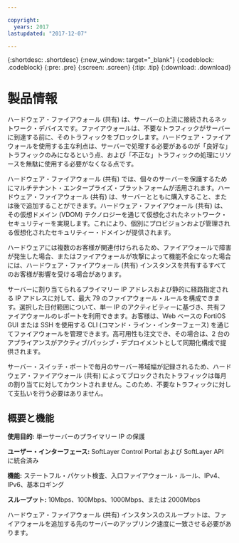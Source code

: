 ```yaml
---

copyright:
  years: 2017
lastupdated: "2017-12-07"

---
```


{:shortdesc: .shortdesc}
{:new_window: target="_blank"}
{:codeblock: .codeblock}
{:pre: .pre}
{:screen: .screen}
{:tip: .tip}
{:download: .download}

# 製品情報

ハードウェア・ファイアウォール (共有) は、サーバーの上流に接続されるネットワーク・デバイスです。ファイアウォールは、不要なトラフィックがサーバーに到達する前に、そのトラフィックをブロックします。ハードウェア・ファイアウォールを使用する主な利点は、サーバーで処理する必要があるのが「良好な」トラフィックのみになるという点、および「不正な」トラフィックの処理にリソースを無駄に使用する必要がなくなる点です。 

ハードウェア・ファイアウォール (共有) では、個々のサーバーを保護するためにマルチテナント・エンタープライズ・プラットフォームが活用されます。ハードウェア・ファイアウォール (共有) は、サーバーとともに購入すること、または後で追加することができます。ハードウェア・ファイアウォール (共有) は、その仮想ドメイン (VDOM) テクノロジーを通じて仮想化されたネットワーク・セキュリティーを実現します。これにより、個別にプロビジョンおよび管理される仮想化されたセキュリティー・ドメインが提供されます。  

ハードウェアには複数のお客様が関連付けられるため、ファイアウォールで障害が発生した場合、またはファイアウォールが攻撃によって機能不全になった場合には、ハードウェア・ファイアウォール (共有) インスタンスを共有するすべてのお客様が影響を受ける場合があります。 

サーバーに割り当てられるプライマリー IP アドレスおよび静的に経路指定される IP アドレスに対して、最大 79 のファイアウォール・ルールを構成できます。選択した日付範囲について、単一 IP のアクティビティーに基づき、共有ファイアウォールのレポートを利用できます。お客様は、Web ベースの FortiOS GUI または SSH を使用する CLI (コマンド・ライン・インターフェース) を通じてファイアウォールを管理できます。高可用性も注文でき、その場合は、2 台のアプライアンスがアクティブ/パッシブ・デプロイメントとして同期化構成で提供されます。

サーバー・スイッチ・ポートで毎月のサーバー帯域幅が記録されるため、ハードウェア・ファイアウォール (共有) によってブロックされたトラフィックは毎月の割り当てに対してカウントされません。このため、不要なトラフィックに対して支払いを行う必要はありません。

## 概要と機能

**使用目的:** 単一サーバーのプライマリー IP の保護

**ユーザー・インターフェース:** SoftLayer Control Portal および SoftLayer API に統合済み

**機能:** ステートフル・パケット検査、入口ファイアウォール・ルール、IPv4、IPv6、基本ロギング

**スループット:** 10Mbps、100Mbps、1000Mbps、または 2000Mbps 

ハードウェア・ファイアウォール (共有) インスタンスのスループットは、ファイアウォールを追加する先のサーバーのアップリンク速度に一致させる必要があります。
